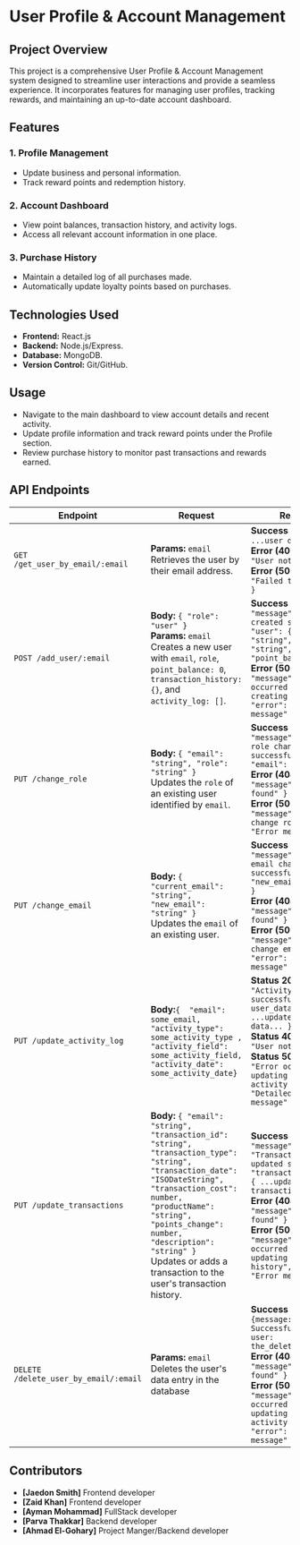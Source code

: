 # User Profile & Account Management  

## Project Overview  
This project is a comprehensive User Profile & Account Management system designed to streamline user interactions and provide a seamless experience. It incorporates features for managing user profiles, tracking rewards, and maintaining an up-to-date account dashboard.  

## Features  
### 1. Profile Management  
- Update business and personal information.  
- Track reward points and redemption history.  

### 2. Account Dashboard  
- View point balances, transaction history, and activity logs.  
- Access all relevant account information in one place.  

### 3. Purchase History  
- Maintain a detailed log of all purchases made.  
- Automatically update loyalty points based on purchases.  

## Technologies Used  
- **Frontend:** React.js  
- **Backend:** Node.js/Express.  
- **Database:**  MongoDB.  
- **Version Control:** Git/GitHub.  

## Usage  
- Navigate to the main dashboard to view account details and recent activity.  
- Update profile information and track reward points under the Profile section.  
- Review purchase history to monitor past transactions and rewards earned.  

## API Endpoints

| **Endpoint**      | **Request**                                                                                     | **Response**                                                                                                   |
|--------------------|-----------------------------------------------------------------------------------------------|---------------------------------------------------------------------------------------------------------------|
| `GET /get_user_by_email/:email` | **Params:** `email` <br> Retrieves the user by their email address. | **Success (200):** `{ ...user data... }` <br> **Error (400):** `{ "error": "User not found" }` <br> **Error (500):** `{ "error": "Failed to fetch user" }` |
| `POST /add_user/:email` | **Body:** `{ "role": "user" }` <br> **Params:** `email` <br> Creates a new user with `email`, `role`, `point_balance: 0`, `transaction_history: {}`, and `activity_log: []`. | **Success (200):** `{ "message": "User created successfully", "user": { "email": "string", "role": "string", "point_balance": 0 } }` <br> **Error (500):** `{ "message": "Error occurred while creating user", "error": "Error message" }` |
| `PUT /change_role` | **Body:** `{ "email": "string", "role": "string" }` <br> Updates the `role` of an existing user identified by `email`. | **Success (200):** `{ "message": "User's role changed successfully", "email": "string" }` <br> **Error (404):** `{ "message": "User not found" }` <br> **Error (500):** `{ "message": "Could not change role", "error": "Error message" }` |
| `PUT /change_email` | **Body:** `{ "current_email": "string", "new_email": "string" }` <br> Updates the `email` of an existing user. | **Success (200):** `{ "message": "User's email changed successfully", "new_email": "string" }` <br> **Error (404):** `{ "message": "User not found" }` <br> **Error (500):** `{ "message": "Could not change email", "error": "Error message" }` |
|`PUT /update_activity_log`| **Body:**`{  "email": some_email, "activity_type": some_activity_type , "activity_field": some_activity_field, "activity_date": some_activity_date}` <br> | **Status 200**: `{ message: "Activity log successfully updated", user_data: { ...updated user data... } }` <br>**Status 404**: `{ message: "User not found" }` <br> **Status 500**: `{ message: "Error occurred while updating user's activity log", error: "Detailed error message" }`|
| `PUT /update_transactions` | **Body:** `{ "email": "string", "transaction_id": "string", "transaction_type": "string", "transaction_date": "ISODateString", "transaction_cost": number, "productName": "string", "points_change": number, "description": "string" }` <br> Updates or adds a transaction to the user's transaction history. | **Success (200):** `{ "message": "Transaction history updated successfully", "transaction_history": { ...updated transactions... } }` <br> **Error (404):** `{ "message": "User not found" }` <br> **Error (500):** `{ "message": "Error occurred while updating transaction history", "error": "Error message" }` |
|`DELETE /delete_user_by_email/:email`|**Params:** `email` <br> Deletes the user's data entry in the database |**Success (200):** `{message: "Item Successfully Removed", user: the_deleted_user_data}`  <br> **Error (404):** `{ "message": "User not found" }` <br> **Error (500):** `{ "message": "Error occurred while updating user's activity log", "error": "some error message" }` |

## Contributors  

- **[Jaedon Smith]**    Frontend developer 
- **[Zaid Khan]**       Frontend developer 
- **[Ayman Mohammad]**  FullStack developer
- **[Parva Thakkar]**   Backend developer     
- **[Ahmad El-Gohary]** Project Manger/Backend developer     


